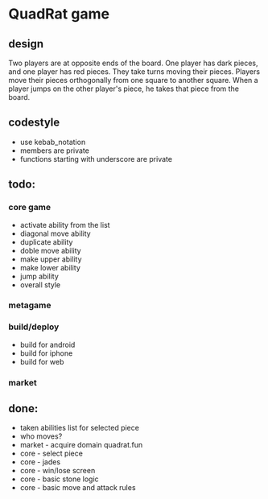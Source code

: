 # QuadRat game

## design
Two players are at opposite ends of the board. One player has dark pieces, and one player has red pieces. They take turns moving their pieces. Players move their pieces orthogonally from one square to another square. When a player jumps on the other player's piece, he takes that piece from the board.

## codestyle
- use kebab_notation
- members are private
- functions starting with underscore are private

## todo:
### core game
- activate ability from the list
- diagonal move ability
- duplicate ability
- doble move ability
- make upper ability
- make lower ability
- jump ability
- overall style
### metagame
### build/deploy
- build for android
- build for iphone
- build for web
### market

## done:
- taken abilities list for selected piece
- who moves?
- market - acquire domain quadrat.fun
- core - select piece
- core - jades
- core - win/lose screen
- core - basic stone logic
- core - basic move and attack rules
